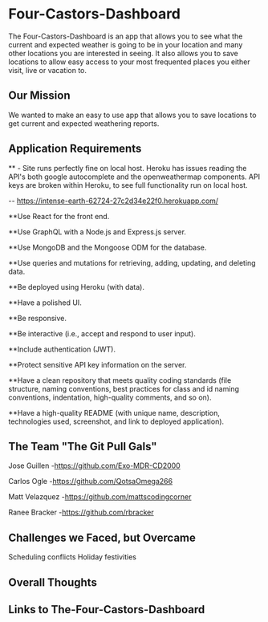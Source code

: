 # Four-Castors-Dashboard
The Four-Castors-Dashboard is an app that allows you to see what the current and expected weather is going to be in your location and many other locations you are interested in seeing. It also allows you to save locations to allow easy access to your most frequented places you either visit, live or vacation to.

## Our Mission
We wanted to make an easy to use app that allows you to save locations to get current and expected weathering reports.

## Application Requirements
** - Site runs perfectly fine on local host. Heroku has issues reading the API's both google autocomplete and the openweathermap components. API keys are broken within Heroku, to see full functionality run on local host. 

-- https://intense-earth-62724-27c2d34e22f0.herokuapp.com/

**Use React for the front end.

**Use GraphQL with a Node.js and Express.js server.

**Use MongoDB and the Mongoose ODM for the database.

**Use queries and mutations for retrieving, adding, updating, and deleting data.

**Be deployed using Heroku (with data).

**Have a polished UI.

**Be responsive.

**Be interactive (i.e., accept and respond to user input).

**Include authentication (JWT).

**Protect sensitive API key information on the server.

**Have a clean repository that meets quality coding standards (file structure, naming conventions, best practices for class and id naming conventions, indentation, high-quality comments, and so on).

**Have a high-quality README (with unique name, description, technologies used, screenshot, and link to deployed application).

## The Team "The Git Pull Gals"

Jose Guillen -https://github.com/Exo-MDR-CD2000

Carlos Ogle -https://github.com/QotsaOmega266

Matt Velazquez -https://github.com/mattscodingcorner

Ranee Bracker -https://github.com/rbracker

## Challenges we Faced, but Overcame
Scheduling conflicts
Holiday festivities 

## Overall Thoughts

## Links to The-Four-Castors-Dashboard
